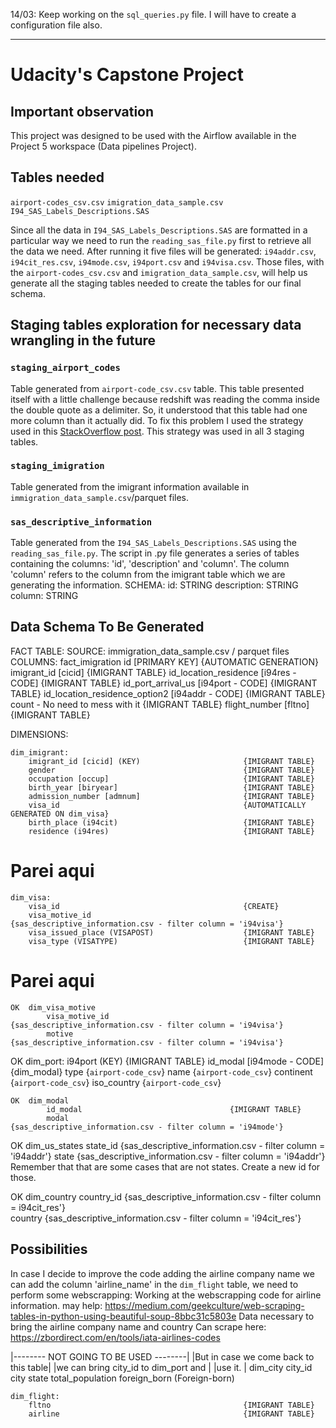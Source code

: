 14/03: Keep working on the `sql_queries.py` file. I will have to create a configuration file also.

--------------------------------------------
# Udacity's Capstone Project

## Important observation
This project was designed to be used with the Airflow available in the Project 5 workspace (Data pipelines Project).

## Tables needed
`airport-codes_csv.csv`
`imigration_data_sample.csv`
`I94_SAS_Labels_Descriptions.SAS`

Since all the data in `I94_SAS_Labels_Descriptions.SAS` are formatted in a particular way we need to run the `reading_sas_file.py` first to retrieve all the data we need. After running it five files will be generated: `i94addr.csv`, `i94cit_res.csv`, `i94mode.csv`, `i94port.csv` and `i94visa.csv`. Those files, with the `airport-codes_csv.csv` and `imigration_data_sample.csv`, will help us generate all the staging tables needed to create the tables for our final schema.

## Staging tables exploration for necessary data wrangling in the future

### `staging_airport_codes`
Table generated from `airport-code_csv.csv` table. 
This table presented itself with a little challenge because redshift was reading the comma inside the double quote as a delimiter. So, it understood that this table had one more column than it actually did. To fix this problem I used the strategy used in this [StackOverflow post](https://stackoverflow.com/questions/47290137/redshift-loading-csv-with-commas-in-a-text-field). This strategy was used in all 3 staging tables.

### `staging_imigration`
Table generated from the imigrant information available in `immigration_data_sample.csv`/parquet files.

### `sas_descriptive_information`
Table generated from the `I94_SAS_Labels_Descriptions.SAS` using the `reading_sas_file.py`. The script in .py file generates a series of tables containing the columns: 'id', 'description' and 'column'. The column 'column' refers to the column from the imigrant table which we are generating the information.
SCHEMA:
id: STRING
description: STRING
column: STRING

## Data Schema To Be Generated

FACT TABLE: 
    SOURCE: immigration_data_sample.csv / parquet files
    COLUMNS:
    fact_imigration
        id [PRIMARY KEY]                                {AUTOMATIC GENERATION}
        imigrant_id [cicid]                             {IMIGRANT TABLE}
        id_location_residence [i94res - CODE]           {IMIGRANT TABLE}
        id_port_arrival_us [i94port - CODE]             {IMIGRANT TABLE}
        id_location_residence_option2 [i94addr - CODE]  {IMIGRANT TABLE}
        count - No need to mess with it                 {IMIGRANT TABLE}
        flight_number [fltno]                           {IMIGRANT TABLE}


DIMENSIONS:

    dim_imigrant:
        imigrant_id [cicid] (KEY)                       {IMIGRANT TABLE}
        gender                                          {IMIGRANT TABLE}
        occupation [occup]                              {IMIGRANT TABLE}
        birth_year [biryear]                            {IMIGRANT TABLE}
        admission_number [admnum]                       {IMIGRANT TABLE}
        visa_id                                         {AUTOMATICALLY GENERATED ON dim_visa}
        birth_place (i94cit)                            {IMIGRANT TABLE}
        residence (i94res)                              {IMIGRANT TABLE}

# Parei aqui
    dim_visa:
        visa_id                                         {CREATE}      
        visa_motive_id                                  {sas_descriptive_information.csv - filter column = 'i94visa'}
        visa_issued_place (VISAPOST)                    {IMIGRANT TABLE}
        visa_type (VISATYPE)                            {IMIGRANT TABLE}
# Parei aqui

    OK  dim_visa_motive
            visa_motive_id                              {sas_descriptive_information.csv - filter column = 'i94visa'}
            motive                                      {sas_descriptive_information.csv - filter column = 'i94visa'}

OK  dim_port:
        i94port (KEY)                                   {IMIGRANT TABLE}
        id_modal [i94mode - CODE]                       {dim_modal}
        type                                            {`airport-code_csv`}
        name                                            {`airport-code_csv`}
        continent                                       {`airport-code_csv`}
        iso_country                                     {`airport-code_csv`}

    OK  dim_modal
            id_modal                                 {IMIGRANT TABLE}
            modal                                    {sas_descriptive_information.csv - filter column = 'i94mode'}

OK  dim_us_states
        state_id                                        {sas_descriptive_information.csv - filter column = 'i94addr'}
        state                                           {sas_descriptive_information.csv - filter column = 'i94addr'}
            Remember that that are some cases that are not states. Create a new id for those.

OK  dim_country
        country_id                                      {sas_descriptive_information.csv - filter column = i94cit_res'}                                                                        
        country                                         {sas_descriptive_information.csv - filter column = 'i94cit_res'}

## Possibilities
In case I decide to improve the code adding the airline company name we can add the column 'airline_name' in the `dim_flight` table, we need to perform some webscrapping:
Working at the webscrapping code for airline information. 
may help: https://medium.com/geekculture/web-scraping-tables-in-python-using-beautiful-soup-8bbc31c5803e
Data necessary to bring the airline company name and country
Can scrape here: https://zbordirect.com/en/tools/iata-airlines-codes

|-------- NOT GOING TO BE USED --------|
|But in case we come back to this table|
|we can bring city_id to dim_port and  |
|use it.                               |
    dim_city
        city_id
        city
        state
        total_population
        foreign_born (Foreign-born)

    dim_flight:
        fltno                                           {IMIGRANT TABLE}
        airline                                         {IMIGRANT TABLE}
